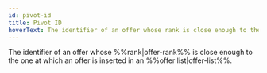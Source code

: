 ```yaml
---
id: pivot-id
title: Pivot ID
hoverText: The identifier of an offer whose rank is close enough to the one at which an offer is inserted in an offer list.
---
```


The identifier of an offer whose %%rank|offer-rank%% is close enough to the one at which an offer is inserted in an %%offer list|offer-list%%.
